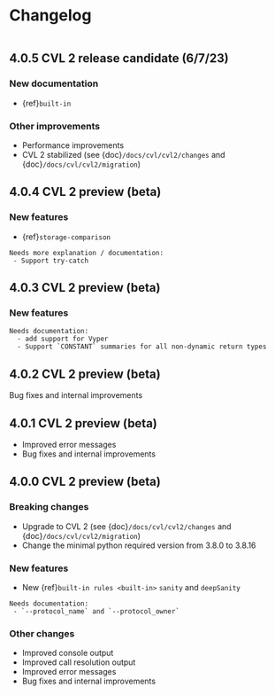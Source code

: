 Changelog
==========

```{contents}
```

4.0.5 CVL 2 release candidate (6/7/23)
--------------------------------------

### New documentation

 - {ref}`built-in`

### Other improvements

 - Performance improvements
 - CVL 2 stabilized (see {doc}`/docs/cvl/cvl2/changes` and {doc}`/docs/cvl/cvl2/migration`)

4.0.4 CVL 2 preview (beta)
--------------------------

### New features

 - {ref}`storage-comparison`

```{todo}
Needs more explanation / documentation:
 - Support try-catch
```

4.0.3 CVL 2 preview (beta)
--------------------------

### New features

```{todo}
Needs documentation:
  - add support for Vyper
  - Support `CONSTANT` summaries for all non-dynamic return types
```

4.0.2 CVL 2 preview (beta)
--------------------------

Bug fixes and internal improvements

4.0.1 CVL 2 preview (beta)
--------------------------

 - Improved error messages
 - Bug fixes and internal improvements

4.0.0 CVL 2 preview (beta)
--------------------------

### Breaking changes

 - Upgrade to CVL 2 (see {doc}`/docs/cvl/cvl2/changes` and {doc}`/docs/cvl/cvl2/migration`) 
 - Change the minimal python required version from 3.8.0 to 3.8.16

### New features

 - New {ref}`built-in rules <built-in>` `sanity` and `deepSanity`

```{todo}
Needs documentation:
 - `--protocol_name` and `--protocol_owner`
```

### Other changes

 - Improved console output
 - Improved call resolution output
 - Improved error messages
 - Bug fixes and internal improvements




